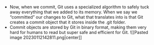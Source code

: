 - Now, when we commit, Git uses a specialized algorithm to safely tuck away everything that we added to its memory. When we say we “committed” our changes to Git, what that translates into is that Git creates a commit object that it stores inside the .git folder.
- Commit objects are stored by Git in binary format, making them very hard for humans to read but super safe and efficient for Git.
![[Pasted image 20230112142811.png|center]]